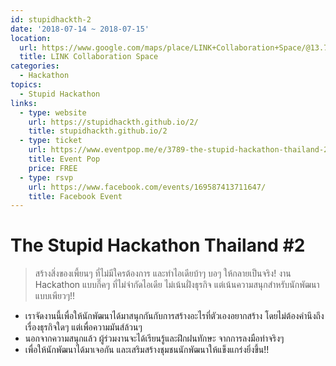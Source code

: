 ```yaml
---
id: stupidhackth-2
date: '2018-07-14 ~ 2018-07-15'
location:
  url: https://www.google.com/maps/place/LINK+Collaboration+Space/@13.7394434,100.519722,17z/data=!3m1!4b1!4m5!3m4!1s0x30e299312368f6eb:0x822246345e9e0e3b!8m2!3d13.7394382!4d100.5219107
  title: LINK Collaboration Space
categories:
  - Hackathon
topics:
  - Stupid Hackathon
links:
  - type: website
    url: https://stupidhackth.github.io/2/
    title: stupidhackth.github.io/2
  - type: ticket
    url: https://www.eventpop.me/e/3789-the-stupid-hackathon-thailand-2-will-take-place-on-july-14th-to-15th-2018-at-link-collaboration-space-banthat-thong-rd-rong-muang-pathum-wan-bangkok
    title: Event Pop
    price: FREE
  - type: rsvp
    url: https://www.facebook.com/events/169587413711647/
    title: Facebook Event
---
```


# The Stupid Hackathon Thailand #2

> สร้างสิ่งของเพี้ยนๆ ที่ไม่มีใครต้องการ และทำไอเดียบ้าๆ บอๆ ให้กลายเป็นจริง! งาน Hackathon แบบกี๊คๆ ที่ไม่จำกัดไอเดีย ไม่เน้นฝั่งธุรกิจ แต่เน้นความสนุกสำหรับนักพัฒนาแบบเพียวๆ!!

* เราจัดงานนี้เพื่อให้นักพัฒนาได้มาสนุกกันกับการสร้างอะไรที่ตัวเองอยากสร้าง โดยไม่ต้องคำนึงถึงเรื่องธุรกิจใดๆ แต่เพื่อความมันส์ล้วนๆ
* นอกจากความสนุกแล้ว ผู้ร่วมงานจะได้เรียนรู้และฝึกฝนทักษะ จากการลงมือทำจริงๆ
* เพื่อให้นักพัฒนาได้มาเจอกัน และเสริมสร้างชุมชนนักพัฒนาให้แข็งแกร่งยิ่งขึ้น!!
